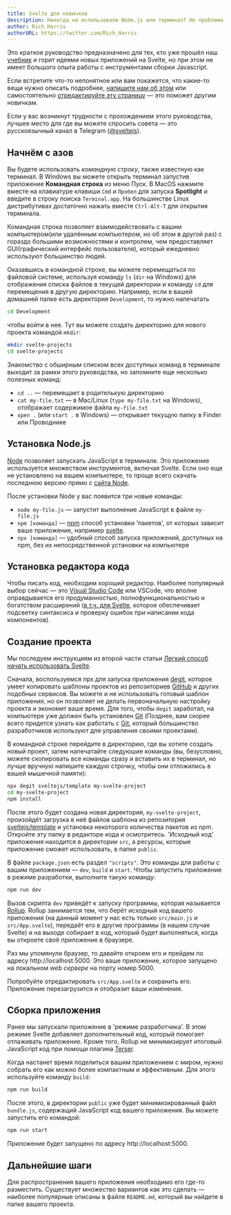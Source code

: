 ```yaml
---
title: Svelte для новичков
description: Никогда не использовали Node.js или терминал? Не проблема!
author: Rich Harris
authorURL: https://twitter.com/Rich_Harris
---
```


Это краткое руководство предназначено для тех, кто уже прошёл наш [учебник](/tutorial) и горит идеями новых приложений на Svelte, но при этом не имеет большого опыта работы с инструментами сборки Javascript. 

Если встретите что-то непонятное или вам покажется, что какие-то вещи нужно описать подробнее, [напишите нам об этом](https://github.com/sveltejs/svelte/issues) или самостоятельно [отредактируйте эту страницу](https://github.com/sveltejs/svelte/blob/master/site/content/blog/2019-04-16-svelte-for-new-developers.md) — это поможет другим новичкам.

Если у вас возникнут трудности с прохождением этого руководства, лучшее место для где вы можете спросить совета — это русскоязычный канал в Telegram ([@sveltejs](tg://resolve?domain=sveltejs)).


## Начнём с азов

Вы будете использовать *командную строку*, также известную как терминал. В Windows вы можете открыть терминал запустив приложение **Командная строка** из меню Пуск. В MacOS нажмите вместе на клавиатуре клавиши `Cmd` и `Пробел` для запуска **Spotlight** и введите в строку поиска `Terminal.app`. На большинстве Linux дистрибутивах достаточно нажать вместе `Ctrl-Alt-T` для открытия терминала. 

Командная строка позволяет взаимодействовать с вашим компьютером(или удалённым компьютером, но об этом в другой раз) с гораздо большими возможностями и контролем, чем предоставляет GUI(графический интерфейс пользователя), который ежедневно используют большинство людей. 

Оказавшись в командной строке, вы можете перемещаться по файловой системе, используя команду `ls` (`dir` на Windows) для отображения списка файлов в текущей директории и команду `cd` для перемещения в другую директорию. Например, если в вашей домашней папке есть директория `Development`, то нужно напечатать

```bash
cd Development
```

чтобы войти в нее. Тут вы можете создать директорию для нового проекта командой `mkdir`:

```bash
mkdir svelte-projects
cd svelte-projects
```

Знакомство с обширным списком всех доступных команд в терминале выходит за рамки этого руководства, но запомните еще несколько полезных команд:

* `cd ..` — перемещает в родителькую директорию
* `cat my-file.txt` — в Mac/Linux (`type my-file.txt` на Windows), отображает содержимое файла `my-file.txt`
* `open .` (или `start .` в Windows) — открывает текущую папку в Finder или Проводнике


## Установка Node.js

[Node](https://nodejs.org/en/) позволяет запускать JavaScript в терминале. Это приложение используется множеством инструментов, включая Svelte. Если оно еще не установлено на вашем компьютере, то проще всего скачать последнюю версию прямо с [сайта Node](https://nodejs.org/en/).

После установки Node у вас появится три новые команды:

* `node my-file.js` — запустит выполнение JavaScript в файле `my-file.js`
* `npm [команда]` — [npm](https://www.npmjs.com/) способ установки 'пакетов', от которых зависит ваше приложение, например [svelte](https://www.npmjs.com/package/svelte).
* `npx [команда]` — удобный способ запуска приложений, доступных на npm, без их непосредственной установки на компьютере


## Установка редактора кода

Чтобы писать код, необходим хороший редактор. Наиболее популярный выбор сейчас — это [Visual Studio Code](https://code.visualstudio.com/) или VSCode, что вполне оправдывается его продуманностью, полнофункциональностью и богатством расширений ([в т.ч. для Svelte](https://marketplace.visualstudio.com/items?itemName=svelte.svelte-vscode), которое обеспечивает подсветку синтаксиса и проверку ошибок при написании кода компонентов).


## Создание проекта

Мы последуем инструкциям из второй части статьи [Легкий способ начать использовать Svelte](/blog/the-easiest-way-to-get-started).



Сначала, воспользуемся npx для запуска приложения [degit](https://github.com/Rich-Harris/degit), которое умеет копировать шаблоны проектов из репозиториев [GitHub](https://github.com) и других подобных сервисов. Вы можете и не использовать готовый шаблон приложения, но он позволяет не делать первоначальную настройку проекта и экономит ваше время. Для того, чтобы `degit` заработал, на компьютере уже должен быть установлен [Git](https://git-scm.com/) (Позднее, вам скорее всего придется узнать как работать с [Git](https://git-scm.com/), который большинство разработчиков используют для управления своими проектами).

В командной строке перейдите в директорию, где вы хотите создать новый проект, затем напечатайте следуюшие команды (вы, безусловно, можете скопировать все команды сразу и вставить их в терминал, но лучше вручную напишите каждую строчку, чтобы они отложились в вашей мышечной памяти):

```bash
npx degit sveltejs/template my-svelte-project
cd my-svelte-project
npm install
```


После этого будет создана новая директория, `my-svelte-project`, произойдёт загрузка в неё файлов шаблона из репозитория [sveltejs/template](https://github.com/sveltejs/template) и установка некоторого количества пакетов из npm. Откройте эту папку в редакторе кода и осмотритесь. 'Исходный код' приложения находится в директории `src`, а ресурсы, которые приложение сможет использовать, в папке `public`.

В файле `package.json` есть раздел `"scripts"`. Это команды для работы с вашим приложением — `dev`, `build` и `start`. Чтобы запустить приложение в режиме разработки, выполните такую команду:

```bash
npm run dev
```

Вызов скрипта `dev` приведёт к запуску программы, которая называется [Rollup](https://rollupjs.org/guide/en/). Rollup занимается тем, что берёт исходный код вашего приложения (на данный момент у нас есть только `src/main.js` и `src/App.svelte`), передаёт его в другие программы (в нашем случае Svelte) и на выходе собирает в код, который будет выполняться, когда вы откроете своё приложение в браузере.

Раз мы упомянули браузер, то давайте откроем его и прейдем по адресу http://localhost:5000. Это ваше приложение, которое запущено на локальном *web сервере* на порту номер 5000.

Попробуйте отредактировать `src/App.svelte` и сохранить его. Приложение перезагрузится и отобразит ваши изменения. 


## Сборка приложения

Ранее мы запускали приложение в 'режиме разработчика'. В этом режиме Svelte добавляет дополнительный код, который помогает отлаживать приложение. Кроме того, Rollup не минимизирует итоговый JavaScript код при помощи плагина [Terser](https://terser.org/).

Когда настанет время поделиться вашим приложением с миром, нужно собрать его как можно более компактным и эффективным. Для этого используйте команду `build`:

```bash
npm run build
```

После этого, в директории `public` уже будет минимизированный файл `bundle.js`, содержащий JavaScript код вашего приложения. Вы можете запустить его командой:

```bash
npm run start
```

Приложение будет запущено по адресу http://localhost:5000.


## Дальнейшие шаги

Для распространения вашего приложения необходимо его где-то разместить. Существует множество вариантов как это сделать — наиболее популярные описаны в файле `README.md`, который вы найдете в папке вашего проекта.
